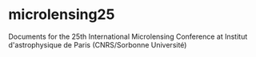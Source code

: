 # microlensing25
Documents for the 25th International Microlensing Conference at Institut d'astrophysique de Paris (CNRS/Sorbonne Université)
